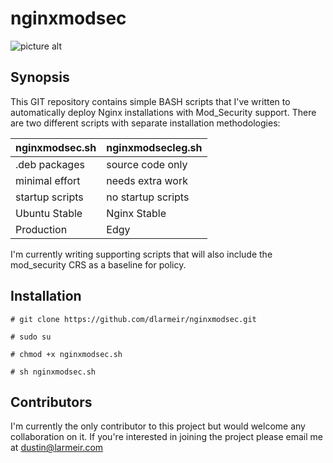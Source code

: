# nginxmodsec 
![picture alt](https://www.larmeir.com/wp-content/uploads/2016/08/logo3sm.png
 "")

## Synopsis

This GIT repository contains simple BASH scripts that I've written to automatically deploy Nginx installations with Mod_Security support.
There are two different scripts with separate installation methodologies:

nginxmodsec.sh  | nginxmodsecleg.sh
----------------|-------------------
.deb packages   | source code only
minimal effort  | needs extra work
startup scripts | no startup scripts
Ubuntu Stable   | Nginx Stable
Production	| Edgy

I'm currently writing supporting scripts that will also include the mod_security CRS as a baseline for policy.

## Installation 

``# git clone https://github.com/dlarmeir/nginxmodsec.git``
  
``# sudo su``
  
``# chmod +x nginxmodsec.sh``
  
``# sh nginxmodsec.sh``

## Contributors

I'm currently the only contributor to this project but would welcome any collaboration on it. If you're interested in joining the project please email me at dustin@larmeir.com

